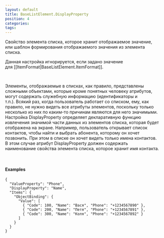 ```yaml
---
layout: default
title: BaseListElement.DisplayProperty
position: 4
categories: 
tags: 
---
```


Свойство элемента списка, которое хранит отображаемое значение, или шаблон формирования отображаемого значения из элемента списка.

Данная настройка игнорируется, если задано значение для [[ItemFormat|BaseListElement.ItemFormat]].

  

Элементы, отображаемые в списках, как правило, представлены сложными объектами, которые кроме понятных человеку атрибутов, могут содержать служебную информацию (идентификаторы и т.п.). Всякий раз, когда пользователь работает со списком, ему, как правило, не нужно видеть все атрибуты элементов, поскольку только несколько из них по каким-то причинам являются для него значимыми. Настройка DisplayProperty определяет декларативную функцию извлечения значимой части данных из элементов списка, которая будет отображена на экране. Например, пользователь открывает список контактов, чтобы найти и выбрать абонента, которому он хочет позвонить. При этом в списке он хочет видеть только имена контактов. В этом случае атрибут DisplayProperty должен содержать наименование свойства элемента списка, которое хранит имя контакта.

   

#### Examples

```
{
  "ValueProperty": "Phone",
  "DisplayProperty": "Name",
  "Items": {
    "ObjectBinding": {
      "Value": [
        { "Code": 100, "Name": "Вася", "Phone": "+1234567890" },
        { "Code": 200, "Name": "Петя", "Phone": "+1234567891" },
        { "Code": 300, "Name": "Коля", "Phone": "+1234567892" }
      ]
    }
  }
}
```

 

 

